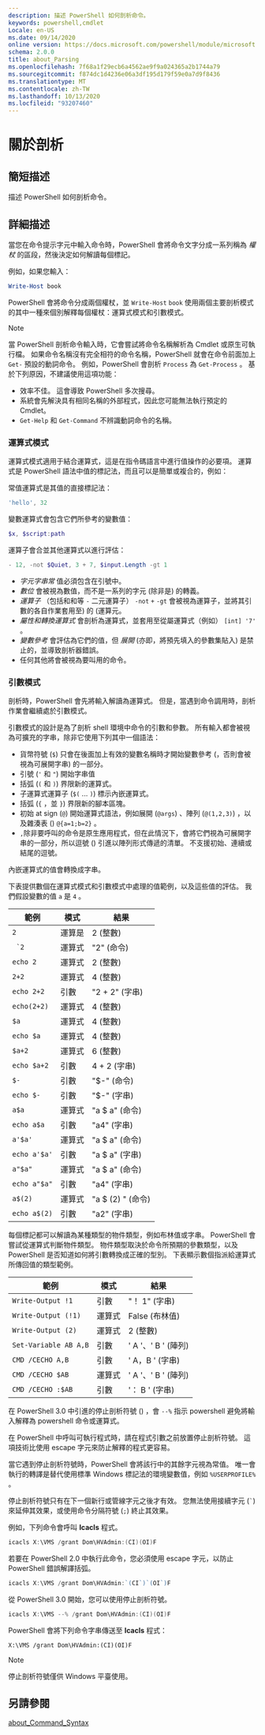 ```yaml
---
description: 描述 PowerShell 如何剖析命令。
keywords: powershell,cmdlet
Locale: en-US
ms.date: 09/14/2020
online version: https://docs.microsoft.com/powershell/module/microsoft.powershell.core/about/about_parsing?view=powershell-7.1&WT.mc_id=ps-gethelp
schema: 2.0.0
title: about_Parsing
ms.openlocfilehash: 7f68a1f29ecb6a4562ae9f9a024365a2b1744a79
ms.sourcegitcommit: f874dc1d4236e06a3df195d179f59e0a7d9f8436
ms.translationtype: MT
ms.contentlocale: zh-TW
ms.lasthandoff: 10/13/2020
ms.locfileid: "93207460"
---
```

# <a name="about-parsing"></a>關於剖析

## <a name="short-description"></a>簡短描述
描述 PowerShell 如何剖析命令。

## <a name="long-description"></a>詳細描述

當您在命令提示字元中輸入命令時，PowerShell 會將命令文字分成一系列稱為 _權杖_ 的區段，然後決定如何解讀每個標記。

例如，如果您輸入：

```powershell
Write-Host book
```

PowerShell 會將命令分成兩個權杖，並 `Write-Host` `book` 使用兩個主要剖析模式的其中一種來個別解釋每個權杖：運算式模式和引數模式。

> [!NOTE]
> 當 PowerShell 剖析命令輸入時，它會嘗試將命令名稱解析為 Cmdlet 或原生可執行檔。 如果命令名稱沒有完全相符的命令名稱，PowerShell 就會在命令前面加上 `Get-` 預設的動詞命令。 例如，PowerShell 會剖析 `Process` 為 `Get-Process` 。 基於下列原因，不建議使用這項功能：
>
> - 效率不佳。 這會導致 PowerShell 多次搜尋。
> - 系統會先解決具有相同名稱的外部程式，因此您可能無法執行預定的 Cmdlet。
> - `Get-Help` 和 `Get-Command` 不辨識動詞命令的名稱。

### <a name="expression-mode"></a>運算式模式

運算式模式適用于結合運算式，這是在指令碼語言中進行值操作的必要項。 運算式是 PowerShell 語法中值的標記法，而且可以是簡單或複合的，例如：

常值運算式是其值的直接標記法： 

```powershell
'hello', 32
```

變數運算式會包含它們所參考的變數值： 

```powershell
$x, $script:path
```
運算子會合並其他運算式以進行評估： 

```powershell
- 12, -not $Quiet, 3 + 7, $input.Length -gt 1
```

- _字元字串常_ 值必須包含在引號中。
- _數位_ 會被視為數值，而不是一系列的字元 (除非是) 的轉義。
- _運算子_ （包括和和等 `-` 二元運算子） `-not` `+` `-gt` 會被視為運算子，並將其引數的各自作業套用至) 的 (運算元。
- _屬性和轉換運算式_ 會剖析為運算式，並套用至從屬運算式（例如） `[int] '7'` 。
- _變數參考_ 會評估為它們的值，但 _展開_ (亦即，將預先填入的參數集貼入) 是禁止的，並導致剖析器錯誤。
- 任何其他將會被視為要叫用的命令。

### <a name="argument-mode"></a>引數模式

剖析時，PowerShell 會先將輸入解讀為運算式。 但是，當遇到命令調用時，剖析作業會繼續處於引數模式。

引數模式的設計是為了剖析 shell 環境中命令的引數和參數。 所有輸入都會被視為可擴充的字串，除非它使用下列其中一個語法：

- 貨幣符號 (`$`) 只會在後面加上有效的變數名稱時才開始變數參考 (，否則會被視為可展開字串) 的一部分。
- 引號 (`'` 和 `"`) 開始字串值
- 括弧 (`(` 和 `)`) 界限新的運算式。
- 子運算式運算子 (`$(` ... `)`) 標示內嵌運算式。
- 括弧 (`{` ，並 `}`) 界限新的腳本區塊。
- 初始 at sign (`@`) 開始運算式語法，例如展開 (`@args`) 、陣列 (`@(1,2,3)`) ，以及雜湊表 () `@{a=1;b=2}` 。
- `,`除非要呼叫的命令是原生應用程式，但在此情況下，會將它們視為可展開字串的一部分，所以逗號 () 引進以陣列形式傳遞的清單。 不支援初始、連續或結尾的逗號。

<!--
01234567890123456789012345678901234567890123456789012345678901234567890123456789
-->
內嵌運算式的值會轉換成字串。

下表提供數個在運算式模式和引數模式中處理的值範例，以及這些值的評估。 我們假設變數的值 `a` 是 `4` 。

|       範例        |    模式    |      結果       |
| -------------------- | ---------- | ----------------- |
| `2`                  | 運算是 | 2 (整數)        |
| `` `2``              | 運算式 | "2" (命令)      |
| `echo 2`             | 運算式 | 2 (整數)        |
| `2+2`                | 運算式 | 4 (整數)        |
| `echo 2+2`           | 引數   | "2 + 2" (字串)     |
| `echo(2+2)`          | 運算式 | 4 (整數)        |
| `$a`                 | 運算式 | 4 (整數)        |
| `echo $a`            | 運算式 | 4 (整數)        |
| `$a+2`               | 運算式 | 6 (整數)        |
| `echo $a+2`          | 引數   | 4 + 2 (字串)       |
| `$-`                 | 引數   | "$-" (命令)     |
| `echo $-`            | 引數   | "$-" (字串)      |
| `a$a`                | 運算式 | "a $ a" (命令)    |
| `echo a$a`           | 引數   | "a4" (字串)      |
| `a'$a'`              | 運算式 | "a $ a" (命令)    |
| `echo a'$a'`         | 引數   | "a $ a" (字串)     |
| `a"$a"`              | 運算式 | "a $ a" (命令)    |
| `echo a"$a"`         | 引數   | "a4" (字串)      |
| `a$(2)`              | 運算式 | "a $ (2) " (命令)  |
| `echo a$(2)`         | 引數   | "a2" (字串)      |

每個標記都可以解讀為某種類型的物件類型，例如布林值或字串。 PowerShell 會嘗試從運算式判斷物件類型。
物件類型取決於命令所預期的參數類型，以及 PowerShell 是否知道如何將引數轉換成正確的型別。 下表顯示數個指派給運算式所傳回值的類型範例。

|       範例          |    模式    |     結果      |
| ---------------------- | ---------- | --------------- |
| `Write-Output !1`      | 引數   | "！ 1" (字串)    |
| `Write-Output (!1)`    | 運算式 | False (布林值)  |
| `Write-Output (2)`     | 運算式 | 2 (整數)      |
| `Set-Variable AB A,B`  | 引數   | ' A '、' B ' (陣列)  |
| `CMD /CECHO A,B`       | 引數   | ' A，B ' (字串)   |
| `CMD /CECHO $AB`       | 運算式 | ' A '、' B ' (陣列)  |
| `CMD /CECHO :$AB`      | 引數   | '： B ' (字串)  |

在 PowerShell 3.0 中引進的停止剖析符號 () ，會 `--%` 指示 powershell 避免將輸入解釋為 powershell 命令或運算式。

在 PowerShell 中呼叫可執行程式時，請在程式引數之前放置停止剖析符號。 這項技術比使用 escape 字元來防止解釋的程式更容易。

當它遇到停止剖析符號時，PowerShell 會將該行中的其餘字元視為常值。 唯一會執行的轉譯是替代使用標準 Windows 標記法的環境變數值，例如 `%USERPROFILE%` 。

停止剖析符號只有在下一個新行或管線字元之後才有效。 您無法使用接續字元 (`` ` ``) 來延伸其效果，或使用命令分隔符號 (`;`) 終止其效果。

例如，下列命令會呼叫 **Icacls** 程式。

```powershell
icacls X:\VMS /grant Dom\HVAdmin:(CI)(OI)F
```

若要在 PowerShell 2.0 中執行此命令，您必須使用 escape 字元，以防止 PowerShell 錯誤解譯括弧。

```powershell
icacls X:\VMS /grant Dom\HVAdmin:`(CI`)`(OI`)F
```

從 PowerShell 3.0 開始，您可以使用停止剖析符號。

```powershell
icacls X:\VMS --% /grant Dom\HVAdmin:(CI)(OI)F
```

PowerShell 會將下列命令字串傳送至 **Icacls** 程式：

`X:\VMS /grant Dom\HVAdmin:(CI)(OI)F`

> [!NOTE]
> 停止剖析符號僅供 Windows 平臺使用。

## <a name="see-also"></a>另請參閱

[about_Command_Syntax](about_Command_Syntax.md)
